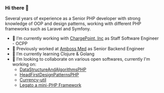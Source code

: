 ### Hi there 👋

Several years of experience as a Senior PHP developer with strong knowledge of OOP and design patterns, working with different PHP frameworks such as Laravel and Symfony. 

- 🔭 I’m currently working with [ChargePoint, Inc](https://chargepoint.com/) as Staff Software Engineer - OCPP
- 💬  Previously worked at [Amboss Med](https://amboss.com) as Senior Backend Engineer 
- 🌱 I’m currently learning Clojure & Golang
- 👯 I’m looking to collaborate on various open softwares, currently I'm working on:
  - [DataStructureAndAlgorithmsPHP](https://github.com/terdia/DataStructureAndAlgorithmsPHP) 
  - [HeadFirstDesignPatternsPHP](https://github.com/terdia/HeadFirstDesignPatternsPHP) 
  - [Currency-util](https://github.com/terdia/currency-util) 
  - [Legato a mini-PHP Framework](https://github.com/terdia/legato-framework) 


<!--
**terdia/terdia** is a ✨ _special_ ✨ repository because its `README.md` (this file) appears on your GitHub profile.

Here are some ideas to get you started:

- 🔭 I’m currently working on ...
- 🌱 I’m currently learning ...
- 👯 I’m looking to collaborate on ...
- 🤔 I’m looking for help with ...
- 💬 Ask me about ...
- 📫 How to reach me: ...
- 😄 Pronouns: ...
- ⚡ Fun fact: ...
- 📫 How to reach me: [Twitter](https://twitter.com/terdia07)
-->
